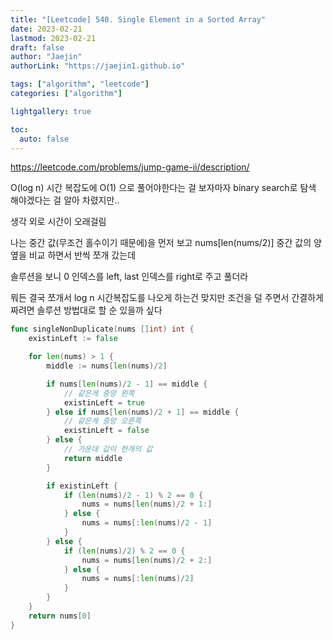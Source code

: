 ```yaml
---
title: "[Leetcode] 540. Single Element in a Sorted Array"
date: 2023-02-21
lastmod: 2023-02-21
draft: false
author: "Jaejin"
authorLink: "https://jaejin1.github.io"

tags: ["algorithm", "leetcode"]
categories: ["algorithm"]

lightgallery: true

toc:
  auto: false
---
```


https://leetcode.com/problems/jump-game-ii/description/

<!--more-->

O(log n) 시간 복잡도에 O(1) 으로 풀어야한다는 걸 보자마자 binary search로 탐색 해야겠다는 걸 알아 차렸지만..

생각 외로 시간이 오래걸림

나는 중간 값(무조건 홀수이기 때문에)을 먼저 보고 nums[len(nums/2)] 중간 값의 양옆을 비교 하면서 반씩 쪼개 갔는데

솔루션을 보니 0 인덱스를 left, last 인덱스를 right로 주고 풀더라 

뭐든 결국 쪼개서 log n 시간복잡도를 나오게 하는건 맞지만 조건을 덜 주면서 간결하게 짜려면 솔루션 방법대로 할 순 있을까 싶다

```go
func singleNonDuplicate(nums []int) int {
    existinLeft := false

    for len(nums) > 1 {
        middle := nums[len(nums)/2]

        if nums[len(nums)/2 - 1] == middle {
            // 같은게 중앙 왼쪽
            existinLeft = true
        } else if nums[len(nums)/2 + 1] == middle {
            // 같은게 중앙 오른쪽
            existinLeft = false
        } else {
            // 가운데 값이 한개의 값
            return middle
        }

        if existinLeft {
            if (len(nums)/2 - 1) % 2 == 0 {
                nums = nums[len(nums)/2 + 1:]
            } else {
                nums = nums[:len(nums)/2 - 1]
            }
        } else {
            if (len(nums)/2) % 2 == 0 {
                nums = nums[len(nums)/2 + 2:]
            } else {
                nums = nums[:len(nums)/2]
            }
        }
    }
    return nums[0]
}
```
